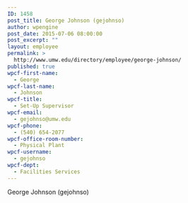 ```yaml
---
ID: 1458
post_title: George Johnson (gejohnso)
author: wpengine
post_date: 2015-07-06 08:00:00
post_excerpt: ""
layout: employee
permalink: >
  http://www.umw.edu/directory/employee/george-johnson/
published: true
wpcf-first-name:
  - George
wpcf-last-name:
  - Johnson
wpcf-title:
  - Set-Up Supervisor
wpcf-email:
  - gejohnso@umw.edu
wpcf-phone:
  - (540) 654-2077
wpcf-office-room-number:
  - Physical Plant
wpcf-username:
  - gejohnso
wpcf-dept:
  - Facilities Services
---
```

George Johnson (gejohnso)